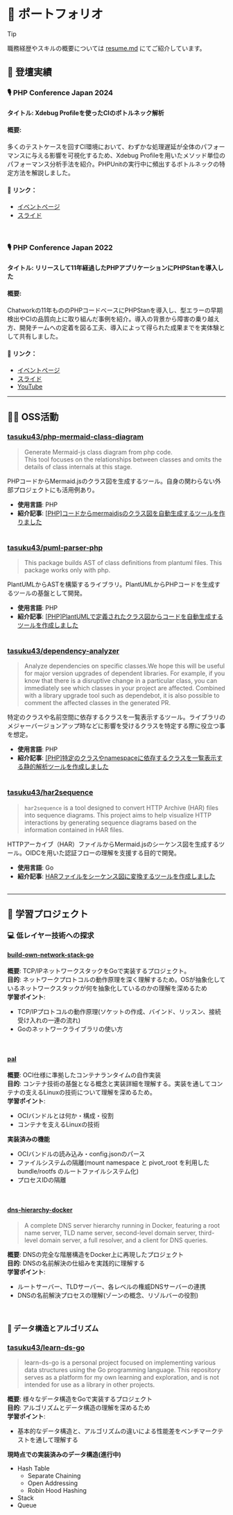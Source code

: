 # 📁 ポートフォリオ

> [!TIP]  
> 職務経歴やスキルの概要については [resume.md](./resume.md) にてご紹介しています。  

## 🎤 登壇実績
### 🎙 PHP Conference Japan 2024  
#### **タイトル**: Xdebug Profileを使ったCIのボトルネック解析  
#### **概要**:  
多くのテストケースを回すCI環境において、わずかな処理遅延が全体のパフォーマンスに与える影響を可視化するため、Xdebug Profileを用いたメソッド単位のパフォーマンス分析手法を紹介。PHPUnitの実行中に頻出するボトルネックの特定方法を解説しました。

#### 📎 リンク：  
- [イベントページ](https://phpcon.php.gr.jp/2024/)  
- [スライド](https://speakerdeck.com/tasuku43/php-conference-japan-2024)

<br>

### 🎙 PHP Conference Japan 2022  
#### **タイトル**: リリースして11年経過したPHPアプリケーションにPHPStanを導入した  
#### **概要**:  
Chatworkの11年もののPHPコードベースにPHPStanを導入し、型エラーの早期検出やCIの品質向上に取り組んだ事例を紹介。導入の背景から障害の乗り越え方、開発チームへの定着を図る工夫、導入によって得られた成果までを実体験として共有しました。

#### 📎 リンク：  
- [イベントページ](https://phpcon.php.gr.jp/2022/)  
- [スライド](https://speakerdeck.com/tasuku43/php-conference-japan-2022)  
- [YouTube](https://www.youtube.com/watch?v=NTw0gxIAYNw)

---

## 👨‍💻 OSS活動

### [tasuku43/php-mermaid-class-diagram](https://github.com/tasuku43/php-mermaid-class-diagram)

> Generate Mermaid-js class diagram from php code.  
> This tool focuses on the relationships between classes and omits the details of class internals at this stage.

PHPコードからMermaid.jsのクラス図を生成するツール。自身の関わらない外部プロジェクトにも活用例あり。  
  
- **使用言語**: PHP  
- **紹介記事**: [[PHP]コードからmermaidjsのクラス図を自動生成するツールを作りました](https://zenn.dev/tasteck/articles/41e0fbd5f6888f)
<br><br>

### [tasuku43/puml-parser-php](https://github.com/tasuku43/puml-parser-php)

> This package builds AST of class definitions from plantuml files. This package works only with php.

PlantUMLからASTを構築するライブラリ。PlantUMLからPHPコードを生成するツールの基盤として開発。  
  
- **使用言語**: PHP  
- **紹介記事**: [[PHP]PlantUMLで定義されたクラス図からコードを自動生成するツールを作成しました](https://zenn.dev/tasteck/articles/e81cd61339dc69)
<br><br>

### [tasuku43/dependency-analyzer](https://github.com/tasuku43/dependency-analyzer)

> Analyze dependencies on specific classes.We hope this will be useful for major version upgrades of dependent libraries. For example, if you know that there is a disruptive change in a particular class, you can immediately see which classes in your project are affected. Combined with a library upgrade tool such as dependebot, it is also possible to comment the affected classes in the generated PR.

特定のクラスや名前空間に依存するクラスを一覧表示するツール。ライブラリのメジャーバージョンアップ時などに影響を受けるクラスを特定する際に役立つ事を想定。
  
- **使用言語**: PHP  
- **紹介記事**: [[PHP]特定のクラスやnamespaceに依存するクラスを一覧表示する静的解析ツールを作成しました](https://zenn.dev/tasteck/articles/28599dcf00b621)
<br><br>

### [tasuku43/har2sequence](https://github.com/tasuku43/har2sequence)

> `har2sequence` is a tool designed to convert HTTP Archive (HAR) files into sequence diagrams. This project aims to help visualize HTTP interactions by generating sequence diagrams based on the information contained in HAR files.

HTTPアーカイブ（HAR）ファイルからMermaid.jsのシーケンス図を生成するツール。OIDCを用いた認証フローの理解を支援する目的で開発。
  
- **使用言語**: Go  
- **紹介記事**: [HARファイルをシーケンス図に変換するツールを作成しました](https://zenn.dev/tasteck/articles/cf8ee8a532ebaa)
<br><br>

---

## 🔎 学習プロジェクト

### 💻 低レイヤー技術への探求

#### [build-own-network-stack-go](https://github.com/tasuku43/build-own-network-stack-go)  

**概要**: TCP/IPネットワークスタックをGoで実装するプロジェクト。  
**目的**: ネットワークプロトコルの動作原理を深く理解するため。OSが抽象化しているネットワークスタックが何を抽象化しているのかの理解を深めるため  
**学習ポイント**:
- TCP/IPプロトコルの動作原理(ソケットの作成、バインド、リッスン、接続受け入れの一連の流れ)
- Goのネットワークライブラリの使い方

<br>

#### [pal](https://github.com/tasuku43/pal)

**概要**: OCI仕様に準拠したコンテナランタイムの自作実装  
**目的**: コンテナ技術の基盤となる概念と実装詳細を理解する。実装を通してコンテナの支えるLinuxの技術について理解を深めるため。  
**学習ポイント**:
- OCIバンドルとは何か・構成・役割
- コンテナを支えるLinuxの技術

**実装済みの機能**
- OCIバンドルの読み込み・config.jsonのパース
- ファイルシステムの隔離(mount namespace と pivot_root を利用した bundle/rootfs のルートファイルシステム化)
- プロセスIDの隔離

<br>

#### [dns-hierarchy-docker](https://github.com/tasuku43/dns-hierarchy-docker)

> A complete DNS server hierarchy running in Docker, featuring a root name server, TLD name server, second-level domain server, third-level domain server, a full resolver, and a client for DNS queries.

**概要**: DNSの完全な階層構造をDocker上に再現したプロジェクト  
**目的**: DNSの名前解決の仕組みを実践的に理解する  
**学習ポイント**:
- ルートサーバー、TLDサーバー、各レベルの権威DNSサーバーの連携
- DNSの名前解決プロセスの理解(ゾーンの概念、リゾルバーの役割)

<br>

### 🧮 データ構造とアルゴリズム

### [tasuku43/learn-ds-go](https://github.com/tasuku43/learn-ds-go)

> learn-ds-go is a personal project focused on implementing various data structures using the Go programming language. This repository serves as a platform for my own learning and exploration, and is not intended for use as a library in other projects.

**概要**: 様々なデータ構造をGoで実装するプロジェクト  
**目的**: アルゴリズムとデータ構造の理解を深めるため  
**学習ポイント**:  
- 基本的なデータ構造と、アルゴリズムの違いによる性能差をベンチマークテストを通して理解する

**現時点での実装済みのデータ構造(進行中)**  
- Hash Table
    - Separate Chaining
    - Open Addressing
    - Robin Hood Hashing
- Stack
- Queue
